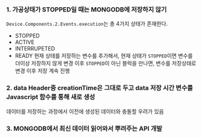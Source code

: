### 1. 가공상태가 STOPPED일 때는 MONGODB에 저장하지 않기
`Device.Components.2.Events.execution`는 총 4가지 상태가 존재한다.
- STOPPED
- ACTIVE
- INTERRUPETED
- READY
현재 상태를 저장하는 변수를 추가해서, 현재 상태가 `STOPPED`이면 변수를 더이상 저장하지 않게 변경
이후 `STOPPED`이 아닌 블럭을 만나면, 변수를 저장상태로 변경 이후 저장 계속 진행

### 2. data Header중 creationTime은 그대로 두고 data 저장 시간 변수를 Javascript 함수를 통해 새로 생성
데이터를 저장하는 과정에서 이전에 생성된 데이터와 충돌할 우려가 있음

### 3. MONGODB에서 최신 데이터 읽어와서 뿌려주는 API 개발

